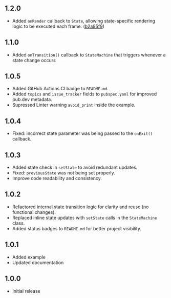 ## 1.2.0

* Added `onRender` callback to `State`, allowing state-specific rendering logic to be executed each frame. ([b2a95f9](https://github.com/bszarlej/flame_state_machine/commit/b2a95f967bc0c3ebd3d8c4c8a28488710e34112c))

## 1.1.0

* Added `onTransition()` callback to `StateMachine` that triggers whenever a state change occurs

## 1.0.5

* Added GitHub Actions CI badge to `README.md`.
* Added `topics` and `issue_tracker` fields to `pubspec.yaml` for improved pub.dev metadata.
* Supressed Linter warning `avoid_print` inside the example.

## 1.0.4

* Fixed: incorrect state parameter was being passed to the `onExit()` callback.

## 1.0.3

* Added state check in `setState` to avoid redundant updates.
* Fixed: `previousState` was not being set properly.
* Improve code readability and consistency.

## 1.0.2

* Refactored internal state transition logic for clarity and reuse (no functional changes).
* Replaced inline state updates with `setState` calls in the `StateMachine` class.
* Added status badges to `README.md` for better project visibility.

## 1.0.1

* Added example
* Updated documentation

## 1.0.0

* Initial release